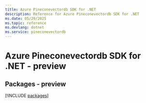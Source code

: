 ```yaml
---
title: Azure Pineconevectordb SDK for .NET
description: Reference for Azure Pineconevectordb SDK for .NET
ms.date: 05/29/2025
ms.topic: reference
ms.devlang: dotnet
ms.service: pineconevectordb
---
```

# Azure Pineconevectordb SDK for .NET - preview
## Packages - preview
[!INCLUDE [packages](pineconevectordb-index.md)]